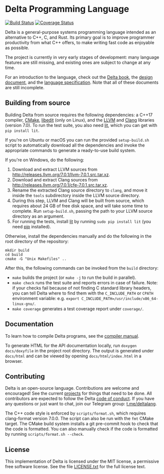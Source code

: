 # Delta Programming Language

[![Build Status](https://travis-ci.org/delta-lang/delta.svg?branch=master)](https://travis-ci.org/delta-lang/delta)
[![Coverage Status](https://coveralls.io/repos/github/delta-lang/delta/badge.svg?branch=master)](https://coveralls.io/github/delta-lang/delta?branch=master)

Delta is a general-purpose systems programming language intended as an
alternative to C++, C, and Rust. Its primary goal is to improve programmer
productivity from what C++ offers, to make writing fast code as enjoyable as
possible.

The project is currently in very early stages of development: many language
features are still missing, and existing ones are subject to change at any time.

For an introduction to the language, check out the [Delta book](https://delta-lang.gitbooks.io/delta-book/content/),
the [design document](docs/design.md), and the [language specification](docs/spec/spec.pdf).
Note that all of these documents are still incomplete.

## Building from source

Building Delta from source requires the following dependencies: a C++17
compiler, [CMake](https://cmake.org), [libedit](http://thrysoee.dk/editline/) (only on Linux),
and the [LLVM](http://llvm.org) and [Clang](http://clang.llvm.org) libraries
(version 7.0). To run the test suite, you also need
[lit](http://llvm.org/docs/CommandGuide/lit.html), which you can get with `pip
install lit`.

If you're on Ubuntu or macOS you can run the provided `setup-build.sh` script to
automatically download all the dependencies and invoke the appropriate commands
to generate a ready-to-use build system.

If you're on Windows, do the following:

1. Download and extract LLVM sources from http://releases.llvm.org/7.0.1/llvm-7.0.1.src.tar.xz.
2. Download and extract Clang sources from http://releases.llvm.org/7.0.1/cfe-7.0.1.src.tar.xz.
3. Rename the extracted Clang source directory to `clang`, and move it inside
   the `tools` subdirectory inside the LLVM source directory.
4. During this step, LLVM and Clang will be built from source, which requires
   about 24 GB of free disk space, and will take some time to complete. Run
   `setup-build.sh`, passing the path to your LLVM source directory as an
   argument.
5. For running the tests, install [lit](http://llvm.org/docs/CommandGuide/lit.html)
   by running `sudo pip install lit` (you need [pip](https://pip.pypa.io/en/stable/)
   installed).

Otherwise, install the dependencies manually and do the following in the root
directory of the repository:

    mkdir build
    cd build
    cmake -G "Unix Makefiles" ..

After this, the following commands can be invoked from the `build` directory:

- `make` builds the project (or `make -j` to run the build in parallel).
- `make check` runs the test suite and reports errors in case of failure. Note:
  if your checks fail because of not finding C standard library headers, you can
  tell Delta where to find them with the `C_INCLUDE_PATH` or `CPATH` environment
  variable: e.g. `export C_INCLUDE_PATH=/usr/include/x86_64-linux-gnu/`.
- `make coverage` generates a test coverage report under `coverage/`.

## Documentation

To learn how to compile Delta programs, see the [compiler manual](docs/compiler-manual.md).

To generate HTML for the API documentation locally, run `doxygen docs/doxyfile`
in the project root directory. The output is generated under `docs/html` and can be
viewed by opening `docs/html/index.html` in a browser.

## Contributing

Delta is an open-source language. Contributions are welcome and encouraged! See the
current [projects](https://github.com/delta-lang/delta/projects) for things that
need to be done. All contributors are expected to follow the Delta
[code of conduct](docs/CODE_OF_CONDUCT.md). If you have any questions or just want
to chat, join our Telegram group: [t.me/deltalang](https://t.me/deltalang).

The C++ code style is enforced by `scripts/format.sh`, which requires
clang-format version 7.0.0. The script can also be run with the `fmt` CMake
target. The CMake build system installs a git pre-commit hook to check that the
code is formatted. You can also manually check if the code is formatted by
running `scripts/format.sh --check`.

## License

This implementation of Delta is licensed under the MIT license, a permissive
free software license. See the file [LICENSE.txt](LICENSE.txt) for the full
license text.

